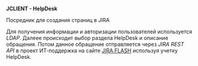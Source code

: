 **JCLIENT - HelpDesk**

Посредник для создания страниц в JIRA

Для получения информации и авторизации пользователей используется _LDAP_.
Далеее происходит  выбор раздела HelpDesk и описание обращения.
Потом данное обращение отправляется через _JIRA REST API_ 
в проект ИТ-поддержка на сайте [JIRA FLASH](http://jira.flash.ru) используя учетку HelpDesk.



